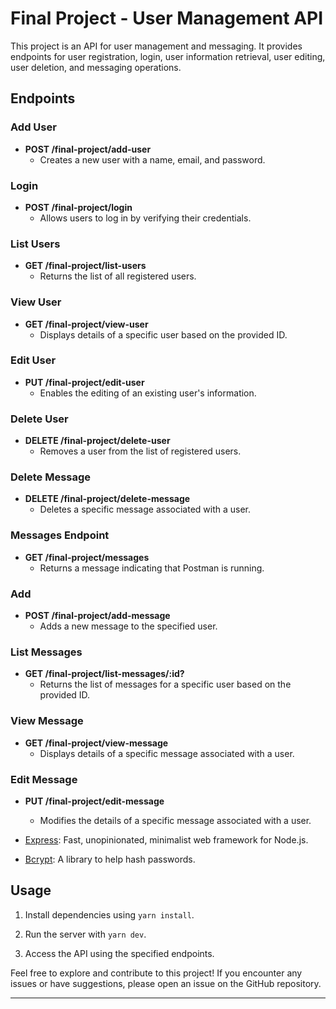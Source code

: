 # Final Project - User Management API

This project is an API for user management and messaging. It provides endpoints for user registration, login, user information retrieval, user editing, user deletion, and messaging operations.

## Endpoints

### Add User

- **POST /final-project/add-user**
  - Creates a new user with a name, email, and password.

### Login

- **POST /final-project/login**
  - Allows users to log in by verifying their credentials.

### List Users

- **GET /final-project/list-users**
  - Returns the list of all registered users.

### View User

- **GET /final-project/view-user**
  - Displays details of a specific user based on the provided ID.

### Edit User

- **PUT /final-project/edit-user**
  - Enables the editing of an existing user's information.

### Delete User

- **DELETE /final-project/delete-user**
  - Removes a user from the list of registered users.

### Delete Message

- **DELETE /final-project/delete-message**
  - Deletes a specific message associated with a user.

### Messages Endpoint

- **GET /final-project/messages**
  - Returns a message indicating that Postman is running.

### Add

- **POST /final-project/add-message**
  - Adds a new message to the specified user.

### List Messages

- **GET /final-project/list-messages/:id?**
  - Returns the list of messages for a specific user based on the provided ID.

### View Message

- **GET /final-project/view-message**
  - Displays details of a specific message associated with a user.

### Edit Message

- **PUT /final-project/edit-message**
  - Modifies the details of a specific message associated with a user.

- [Express](https://expressjs.com/): Fast, unopinionated, minimalist web framework for Node.js.
- [Bcrypt](https://www.npmjs.com/package/bcrypt): A library to help hash passwords.

## Usage

1. Install dependencies using `yarn install`.

2. Run the server with `yarn dev`.
3. Access the API using the specified endpoints.

Feel free to explore and contribute to this project! If you encounter any issues or have suggestions, please open an issue on the GitHub repository.

---
